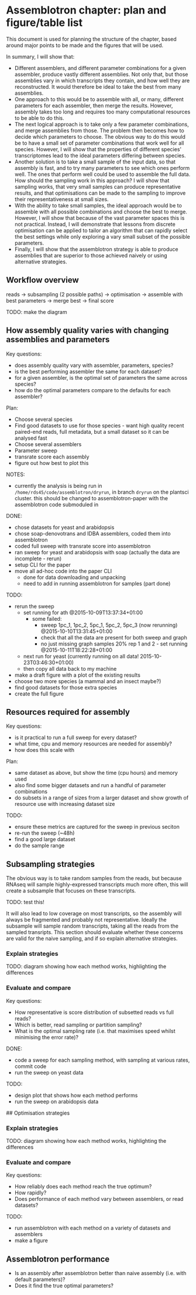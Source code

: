 # Assemblotron chapter: plan and figure/table list

This document is used for planning the structure of the chapter, based around major points to be made and the figures that will be used.

In summary, I will show that:

- Different assemblers, and different parameter combinations for a given assembler, produce vastly different assemblies. Not only that, but those assemblies vary in which transcripts they contain, and how well they are reconstructed. It would therefore be ideal to take the best from many assemblies.
- One approach to this would be to assemble with all, or many, different parameters for each assembler, then merge the results. However, assembly takes too long and requires too many computational resources to be able to do this.
- The next logical approach is to take only a few parameter combinations, and merge assemblies from those. The problem then becomes how to decide which parameters to choose. The obvious way to do this would be to have a small set of parameter combinations that work well for all species. However, I will show that the properties of different species' transcriptomes lead to the ideal parameters differing between species.
- Another solution is to take a small sample of the input data, so that assembly is fast, and to try many parameters to see which ones perform well. The ones that perform well could be used to assemble the full data. How should the sampling work in this approach? I will show that sampling works, that very small samples can produce representative results, and that optimisations can be made to the sampling to improve their representativeness at small sizes.
- With the ability to take small samples, the ideal approach would be to assemble with all possible combinations and choose the best to merge. However, I will show that because of the vast parameter spaces this is not practical. Instead, I will demonstrate that lessons from discrete optimisation can be applied to tailor an algorithm that can rapidly select the best settings while only exploring a vary small subset of the possible parameters.
- Finally, I will show that the assemblotron strategy is able to produce assemblies that are superior to those achieved naively or using alternative strategies.


## Workflow overview

reads -> subsampling (2 possible paths) -> optimisation -> assemble with best parameters -> merge best -> final score

TODO: make the diagram

## How assembly quality varies with changing assemblies and parameters

Key questions:

- does assembly quality vary with assembler, parameters, species?
- is the best performing assembler the same for each dataset?
- for a given assembler, is the optimal set of parameters the same across species?
- how do the optimal parameters compare to the defaults for each assembler?

Plan:

- Choose several species
- Find good datasets to use for those species - want high quality recent paired-end reads, full metadata, but a small dataset so it can be analysed fast
- Choose several assemblers
- Parameter sweep
- transrate score each assembly
- figure out how best to plot this

NOTES:

- currently the analysis is being run in `/home/rds45/code/assemblotron/dryrun`, in branch `dryrun` on the plantsci cluster. this should be changed to assemblotron-paper with the assemblotron code submoduled in


DONE:
- chose datasets for yeast and arabidopsis
- chose soap-denovotrans and IDBA assemblers, coded them into assemblotron
- coded full sweep with transrate score into assemblotron
- ran sweep for yeast and arabidopsis with soap (actually the data are incomplete - rerun)
- setup CLI for the paper
- move all ad-hoc code into the paper CLI
  - done for data downloading and unpacking
  - need to add in running assemblotron for samples (part done)

TODO:
- rerun the sweep
  - set running for ath @2015-10-09T13:37:34+01:00
    - some failed:
      - sweep 1pc_1, 1pc_2, 5pc_1, 5pc_2, 5pc_3 (now rerunning) @2015-10-10T13:31:45+01:00
      - check that all the data are present for both sweep and graph
      - no just missing graph samples 20% rep 1 and 2 - set running @2015-10-11T18:22:28+01:00
  - next run for yeast (currently running on all data! 2015-10-23T03:46:30+01:00)
  - then copy all data back to my machine
- make a draft figure with a plot of the existing results
- choose two more species (a mammal and an insect maybe?)
- find good datasets for those extra species
- create the full figure

## Resources required for assembly

Key questions:

- is it practical to run a full sweep for every dataset?
- what time, cpu and memory resources are needed for assembly?
- how does this scale with

Plan:

- same dataset as above, but show the time (cpu hours) and memory used
- also find some bigger datasets and run a handful of parameter combinations
- do subsets in a range of sizes from a larger dataset and show growth of resource use with increasing dataset size

TODO:
  - ensure these metrics are captured for the sweep in previous seciton
  - re-run the sweep (~48h)
  - find a good large dataset
  - do the sample range

## Subsampling strategies

The obvious way is to take random samples from the reads, but because RNAseq will sample highly-expressed transcripts much more often, this will create a subsample that focuses on these transcripts.

TODO: test this!

It will also lead to low coverage on most transcripts, so the assembly will always be fragmented and probably not representative. Ideally the subsample will sample random transcripts, taking all the reads from the sampled transripts. This section should evaluate whether these concerns are valid for the naive sampling, and if so explain alternative strategies.

### Explain strategies

TODO: diagram showing how each method works, highlighting the differences

### Evaluate and compare

Key questions:

- How representative is score distribution of subsetted reads vs full reads?
- Which is better, read sampling or partition sampling?
- What is the optimal sampling rate (i.e. that maximises speed whilst minimising the error rate)?

DONE:
  - code a sweep for each sampling method, with sampling at various rates, commit code
  - run the sweep on yeast data

TODO:
  - design plot that shows how each method performs
  - run the sweep on arabidopsis data

## Optimisation strategies

### Explain strategies

TODO: diagram showing how each method works, highlighting the differences

### Evaluate and compare

Key questions:

- How reliably does each method reach the true optimum?
- How rapidly?
- Does performance of each method vary between assemblers, or read datasets?

TODO:
  - run assemblotron with each method on a variety of datasets and assemblers
  - make a figure

## Assemblotron performance

- Is an assembly after assemblotron better than naive assembly (i.e. with default parameters)?
- Does it find the true optimal parameters?
